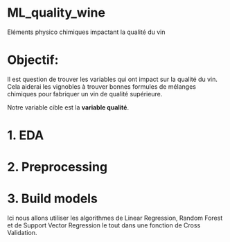 # ML_quality_wine
Eléments physico chimiques impactant la qualité du vin

# Objectif: 
Il est question de trouver les variables qui ont impact sur la qualité du vin. Cela aiderai les vignobles à trouver  bonnes formules de mélanges chimiques pour fabriquer un vin de qualité supérieure.

Notre variable cible est la **variable qualité**.
# 1. EDA
# 2. Preprocessing
# 3. Build models
  Ici nous allons utiliser les algorithmes de Linear Regression, Random Forest et de Support Vector Regression le tout dans une fonction de Cross Validation.




